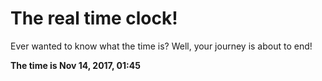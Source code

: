 # The real time clock!

Ever wanted to know what the time is? Well, your journey is about to end!

**The time is Nov 14, 2017, 01:45**